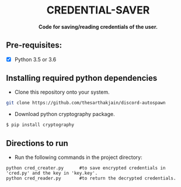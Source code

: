 <p align="center">
	<h1 align="center"> CREDENTIAL-SAVER </h1>
  <h4 align="center"> Code for saving/reading credentials of the user. <h4>
</p>


## Pre-requisites:
- [X] Python 3.5 or 3.6
 
 
## Installing required python dependencies

- Clone this repository onto your system.
```bash
git clone https://github.com/thesarthakjain/discord-autospawn
```
- Download python cryptography package.
```bash
$ pip install cryptography
```


## Directions to run

- Run the following commands in the project directory:
```
python cred_creater.py		#to save encrypted credentials in 'cred.py' and the key in 'key.key'.
python cred_reader.py		#to return the decrypted credentials.
```
